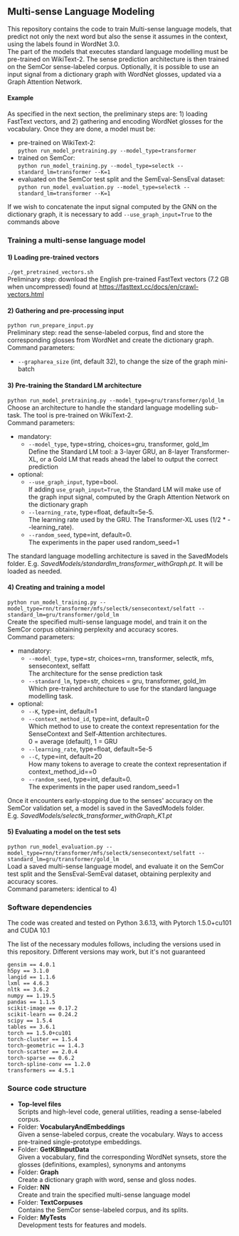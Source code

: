 ## Multi-sense Language Modeling

This repository contains the code to train Multi-sense language models, that predict not only the next word but also the sense it 
assumes in the context, using the labels found in WordNet 3.0.<br/>
The part of the models that executes standard language modelling must be pre-trained on WikiText-2. 
The sense prediction architecture is then trained on the SemCor sense-labeled corpus. 
Optionally, it is possible to use an input signal from a dictionary graph with WordNet glosses, updated via a Graph Attention Network.

#### Example
As specified in the next section, the preliminary steps are: 1) loading FastText vectors, and 2) gathering and encoding WordNet
glosses for the vocabulary. Once they are done, a model must be:
- pre-trained on WikiText-2: <br/>
  `python run_model_pretraining.py --model_type=transformer`
- trained on SemCor: <br/>
  `python run_model_training.py --model_type=selectk --standard_lm=transformer --K=1`
- evaluated on the SemCor test split and the SemEval-SensEval dataset: <br/>
  `python run_model_evaluation.py --model_type=selectk --standard_lm=transformer --K=1`

If we wish to concatenate the input signal computed by the GNN on the dictionary graph,
it is necessary to add `--use_graph_input=True` to the commands above


### Training a multi-sense language model

#### 1) Loading pre-trained vectors
`./get_pretrained_vectors.sh` <br/>
Preliminary step: download the English pre-trained FastText vectors (7.2 GB when uncompressed) found at https://fasttext.cc/docs/en/crawl-vectors.html

#### 2) Gathering and pre-processing input
`python run_prepare_input.py` <br/>
Preliminary step: read the sense-labeled corpus, find and store the corresponding glosses from WordNet and create the dictionary graph.<br/> 
Command parameters:
- `--grapharea_size` (int, default 32), to change the size of the graph mini-batch

#### 3) Pre-training the Standard LM architecture
`python run_model_pretraining.py --model_type=gru/transformer/gold_lm` <br/>
Choose an architecture to handle the standard language modelling sub-task. The tool is pre-trained on WikiText-2.<br/>
Command parameters:
* mandatory:
    - `--model_type`, type=string, choices=gru, transformer, gold_lm <br/>
      Define the Standard LM tool: a 3-layer GRU, an 8-layer Transformer-XL, or a Gold LM that reads
ahead the label to output the correct prediction
* optional:       
    - `--use_graph_input`, type=bool. <br/>
    If adding `use_graph_input=True`, the Standard LM will make use of the graph input signal, computed by the Graph Attention Network on the dictionary graph
    - `--learning_rate`, type=float, default=5e-5. <br/>
    The learning rate used by the GRU. The Transformer-XL uses (1/2 * --learning_rate).
    - `--random_seed`, type=int, default=0. <br/> The experiments in the paper used random_seed=1
    
The standard language modelling architecture is saved in the SavedModels folder. E.g. *SavedModels/standardlm_transformer_withGraph.pt*. 
It will be loaded as needed.


#### 4) Creating and training a model
`python run_model_training.py --model_type=rnn/transformer/mfs/selectk/sensecontext/selfatt --standard_lm=gru/transformer/gold_lm` <br/>
Create the specified multi-sense language model, and train it on the SemCor corpus obtaining perplexity and accuracy scores. <br/>
Command parameters:
* mandatory:
     - `--model_type`, type=str, choices=rnn, transformer, selectk, mfs, sensecontext, selfatt <br/>
    The architecture for the sense prediction task
     - `--standard_lm`, type=str, choices = gru, transformer, gold_lm <br/>
    Which pre-trained architecture to use for the standard language modelling task.
* optional:
     - `--K`, type=int, default=1
     - `--context_method_id`, type=int, default=0 <br/>
       Which method to use to create the context representation for the SenseContext and Self-Attention architectures. <br/>
       0 = average (default), 1 = GRU
     - `--learning_rate`, type=float, default=5e-5
     - `--C`, type=int, default=20 <br/>
       How many tokens to average to create the context representation if context_method_id==0
     - `--random_seed`, type=int, default=0. <br/> The experiments in the paper used random_seed=1
    
Once it encounters early-stopping due to the senses' accuracy on the SemCor validation set, a model is saved in the SavedModels folder. <br/>
E.g. *SavedModels/selectk_transformer_withGraph_K1.pt*

#### 5) Evaluating a model on the test sets
`python run_model_evaluation.py --model_type=rnn/transformer/mfs/selectk/sensecontext/selfatt --standard_lm=gru/transformer/gold_lm` <br/>
Load a saved multi-sense language model, and evaluate it on the SemCor test split and the SensEval-SemEval dataset, obtaining perplexity and accuracy scores. <br/>
Command parameters: identical to 4)



### Software dependencies
The code was created and tested on Python 3.6.13, with Pytorch 1.5.0+cu101 and CUDA 10.1 

The list of the necessary modules follows, including the versions used in this repository.
Different versions may work, but it's not guaranteed
```    
gensim == 4.0.1
h5py == 3.1.0
langid == 1.1.6
lxml == 4.6.3
nltk == 3.6.2
numpy == 1.19.5
pandas == 1.1.5
scikit-image == 0.17.2
scikit-learn == 0.24.2
scipy == 1.5.4   
tables == 3.6.1
torch == 1.5.0+cu101
torch-cluster == 1.5.4
torch-geometric == 1.4.3
torch-scatter == 2.0.4
torch-sparse == 0.6.2
torch-spline-conv == 1.2.0
transformers == 4.5.1
```

### Source code structure
- **Top-level files** <br/>
    Scripts and high-level code, general utilities, reading a sense-labeled corpus.
- Folder: **VocabularyAndEmbeddings** <br/>
    Given a sense-labeled corpus, create the vocabulary. Ways to access pre-trained single-prototype embeddings.
- Folder: **GetKBInputData** <br/>
    Given a vocabulary, find the corresponding WordNet synsets, store the glosses (definitions, examples), synonyms and antonyms
- Folder: **Graph** <br/>
    Create a dictionary graph with word, sense and gloss nodes.
- Folder: **NN** <br/>
    Create and train the specified multi-sense language model
- Folder: **TextCorpuses** <br/>
    Contains the SemCor sense-labeled corpus, and its splits.
- Folder: **MyTests** <br/>
    Development tests for features and models.
